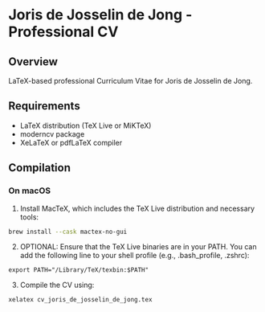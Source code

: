 # Joris de Josselin de Jong - Professional CV

## Overview
LaTeX-based professional Curriculum Vitae for Joris de Josselin de Jong.

## Requirements
- LaTeX distribution (TeX Live or MiKTeX)
- moderncv package
- XeLaTeX or pdfLaTeX compiler

## Compilation

### On macOS

1. Install MacTeX, which includes the TeX Live distribution and necessary tools:
  ```bash
  brew install --cask mactex-no-gui
  ```
2. OPTIONAL: Ensure that the TeX Live binaries are in your PATH. You can add the following line to your shell profile (e.g., .bash_profile, .zshrc):
  ```
  export PATH="/Library/TeX/texbin:$PATH"
  ```
3. Compile the CV using:
  ```
  xelatex cv_joris_de_josselin_de_jong.tex
  ```